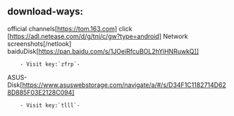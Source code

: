 ## download-ways:
official channels[https://tom.163.com]
click [https://adl.netease.com/d/g/tnj/c/gw?type=android]
Network screenshots[/netlook]
baiduDisk[https://pan.baidu.com/s/1JOeiRfcuBOL2hYiHNRuwkQ]]
         
        - Visit key:`zfrp`-
         
ASUS-Disk[https://www.asuswebstorage.com/navigate/a/#/s/D34F1C1182714D628D885F03E2128C094]

        - Visit key:`tlll`-
